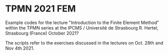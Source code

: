 # TPMN 2021 FEM
Example codes for the lecture "Introduction to the Finite Element Method" within the TPMN series at the IPCMS / Université de Strasbourg 
R. Hertel, Strasbourg (France) October 2021?


The scripts refer to the exercises discussed in the lectures on Oct. 28th and Nov 4th 2021.
